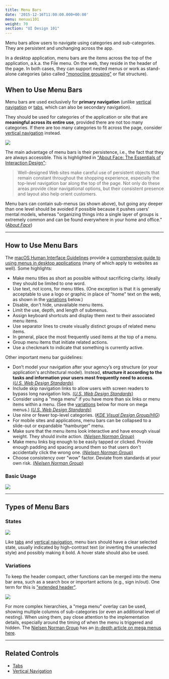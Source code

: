 ```yaml
---
title: Menu Bars
date: '2015-12-16T11:00:00.000+00:00'
menu: menuui101
weight: 70
section: "UI Design 101"
---
```


Menu bars allow users to navigate using categories and sub-categories. They are persistent and unchanging across the app.<!--more--> 

In a desktop application, menu bars are the items across the top of the application, a.k.a. the File menu. On the web, they reside in the header of the page. In both cases, they can support nested menus or work as stand-alone categories (also called ["monocline grouping"](http://blog.scnay.com/2009/09/10/monocline-grouping/) or flat structure).

## When to Use Menu Bars

Menu bars are used exclusively for **primary navigation** (unlike [vertical navigation](../verticalnavigation/) or [tabs](../tabs/), which can also be secondary navigation).

They should be used for categories of the application or site that are **meaningful across its entire use**, provided there are not too many categories. If there are too many categories to fit across the page, consider [vertical navigation](../verticalnavigation/) instead.

![](//media.balsamiq.com/img/support/tutorials/ui101/marinelayer-menubar.png)

The main advantage of menu bars is their persistence, i.e., the fact that they are always accessible. This is highlighted in ["About Face: The Essentials of Interaction Design"](https://www.amazon.com/About-Face-Essentials-Interaction-Design/dp/1118766571/): 

> Well-designed Web sites make careful use of persistent objects that remain constant throughout the shopping experience, especially the top-level navigation bar along the top of the page. Not only do these areas provide clear navigational options, but their consistent presence and layout also help orient customers.

Menu bars can contain sub-menus (as shown above), but going any deeper than one level should be avoided if possible because it pushes users' mental models, whereas "organizing things into a single layer of groups is extremely common and can be found everywhere in your home and office." ([*About Face*](https://www.amazon.com/About-Face-Essentials-Interaction-Design/dp/1118766571/))

---

## How to Use Menu Bars

The [macOS Human Interface Guidelines](https://developer.apple.com/macos/human-interface-guidelines/) provide a [comprehensive guide to using menus in desktop applications](https://developer.apple.com/macos/human-interface-guidelines/menus/menu-anatomy/) (many of which apply to websites as well). Some highlights:


* Make menu titles as short as possible without sacrificing clarity. Ideally they should be limited to one word. 
* Use text, not icons, for menu titles. (One exception is that it is generally acceptable to use a logo or graphic in place of "home" text on the web, as shown in the [variations](#variations) below.)
* Disable, don't hide, unavailable menu items. 
* Limit the use, depth, and length of submenus.
* Assign keyboard shortcuts and display them next to their associated menu items.
* Use separator lines to create visually distinct groups of related menu items.
* In general, place the most frequently used items at the top of a menu.
* Group menu items that initiate related actions.
* Use a checkmark to indicate that something is currently active.


Other important menu bar guidelines:

* Don’t model your navigation after your agency’s org structure (or your application's architectural model). Instead, **structure it according to the tasks and information your users most frequently need to access**. [(*U.S. Web Design Standards*)](https://standards.usa.gov/components/headers/)
* Include skip navigation links to allow users with screen readers to bypass long navigation lists. [(*U.S. Web Design Standards*)](https://standards.usa.gov/components/headers/)
* Consider using a "mega menu" if you have more than six links or menu items within a menu. (See the [variations](#variations) below for more on mega menus.) [(*U.S. Web Design Standards*)](https://standards.usa.gov/components/headers/)
* Use nine or fewer top-level categories. ([*KDE Visual Design Group/HIG*](https://community.kde.org/KDE_Visual_Design_Group/HIG/Menu_Bar))
* For mobile sites and applications, menu bars can be collapsed to a slide-out or expandable "hamburger" menu.
* Make sure that the menu items look interactive and have enough visual weight. They should invite action. [(*Nielsen Norman Group*)](https://www.nngroup.com/articles/menu-design/)
* Make menu links big enough to be easily tapped or clicked. Provide enough padding and spacing around them so that users don't accidentally click the wrong one. [(*Nielsen Norman Group*)](https://www.nngroup.com/articles/menu-design/)
* Choose consistency over "wow" factor. Deviate from standards at your own risk. [(*Nielsen Norman Group*)](https://www.nngroup.com/articles/menu-design/)


### Basic Usage

![](//media.balsamiq.com/img/support/tutorials/ui101/menubars.png)

---

## Types of Menu Bars

### States

![](//media.balsamiq.com/img/support/tutorials/ui101/menubar-states.png)

Like [tabs](../tabs/#types-of-tabs) and [vertical navigation](../verticalnavigation/), menu bars should have a clear selected state, usually indicated by high-contrast text (or inverting the unselected style) and possibly making it bold. A hover state should also be used.


### Variations

To keep the header compact, other functions can be merged into the menu bar area, such as a search box or important actions (e.g., sign in/out). One term for this is ["extended header"](https://standards.usa.gov/components/headers/#extended).

![](//media.balsamiq.com/img/support/tutorials/ui101/menubar-variations.png)

For more complex hierarchies, a "mega menu" overlay can be used, showing multiple columns of sub-categories (or even an additional level of nesting). When using them, pay close attention to the implementation details, especially around the timing of when the menu is triggered and hidden. The [Nielsen Norman Group](https://www.nngroup.com/) has an [in-depth article on mega menus here](https://www.nngroup.com/articles/mega-menus-work-well/).

---

## Related Controls 

* [Tabs](../tabs/)
* [Vertical Navigation](../verticalnavigation/)
